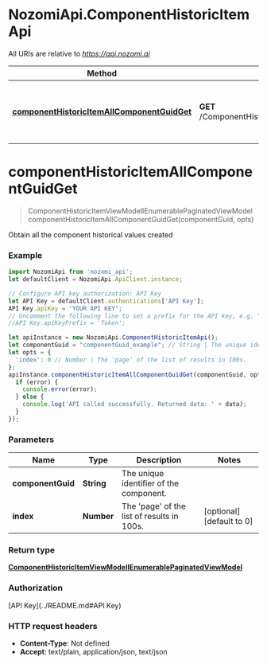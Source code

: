 # NozomiApi.ComponentHistoricItemApi

All URIs are relative to *https://api.nozomi.ai*

Method | HTTP request | Description
------------- | ------------- | -------------
[**componentHistoricItemAllComponentGuidGet**](ComponentHistoricItemApi.md#componentHistoricItemAllComponentGuidGet) | **GET** /ComponentHistoricItem/All/{componentGuid} | Obtain all the component historical values created

<a name="componentHistoricItemAllComponentGuidGet"></a>
# **componentHistoricItemAllComponentGuidGet**
> ComponentHistoricItemViewModelIEnumerablePaginatedViewModel componentHistoricItemAllComponentGuidGet(componentGuid, opts)

Obtain all the component historical values created

### Example
```javascript
import NozomiApi from 'nozomi_api';
let defaultClient = NozomiApi.ApiClient.instance;

// Configure API key authorization: API Key
let API Key = defaultClient.authentications['API Key'];
API Key.apiKey = 'YOUR API KEY';
// Uncomment the following line to set a prefix for the API key, e.g. "Token" (defaults to null)
//API Key.apiKeyPrefix = 'Token';

let apiInstance = new NozomiApi.ComponentHistoricItemApi();
let componentGuid = "componentGuid_example"; // String | The unique identifier of the component.
let opts = { 
  'index': 0 // Number | The 'page' of the list of results in 100s.
};
apiInstance.componentHistoricItemAllComponentGuidGet(componentGuid, opts, (error, data, response) => {
  if (error) {
    console.error(error);
  } else {
    console.log('API called successfully. Returned data: ' + data);
  }
});
```

### Parameters

Name | Type | Description  | Notes
------------- | ------------- | ------------- | -------------
 **componentGuid** | **String**| The unique identifier of the component. | 
 **index** | **Number**| The &#x27;page&#x27; of the list of results in 100s. | [optional] [default to 0]

### Return type

[**ComponentHistoricItemViewModelIEnumerablePaginatedViewModel**](ComponentHistoricItemViewModelIEnumerablePaginatedViewModel.md)

### Authorization

[API Key](../README.md#API Key)

### HTTP request headers

 - **Content-Type**: Not defined
 - **Accept**: text/plain, application/json, text/json

